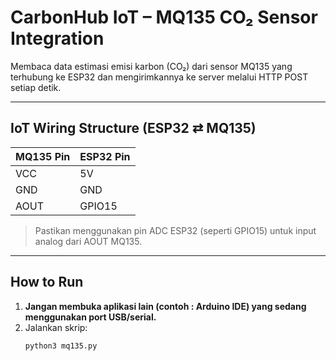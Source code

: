 # CarbonHub IoT – MQ135 CO₂ Sensor Integration

Membaca data estimasi emisi karbon (CO₂) dari sensor MQ135 yang terhubung ke ESP32 dan mengirimkannya ke server melalui HTTP POST setiap detik.

---

## IoT Wiring Structure (ESP32 ⇄ MQ135)

| MQ135 Pin | ESP32 Pin |
|-----------|-----------|
| VCC       | 5V        |
| GND       | GND       |
| AOUT      | GPIO15    |

> Pastikan menggunakan pin ADC ESP32 (seperti GPIO15) untuk input analog dari AOUT MQ135.

---

## How to Run

1. **Jangan membuka aplikasi lain (contoh : Arduino IDE) yang sedang menggunakan port USB/serial.**
2. Jalankan skrip:
   ```bash
   python3 mq135.py
